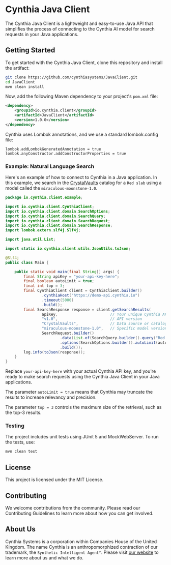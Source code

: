 # Cynthia Java Client

The Cynthia Java Client is a lightweight and easy-to-use Java API that simplifies the process of connecting to the Cynthia AI model for search requests in your Java applications.

## Getting Started

To get started with the Cynthia Java Client, clone this repository and install the artifact:

```bash
git clone https://github.com/cynthiasystems/JavaClient.git
cd JavaClient
mvn clean install
```
Now, add the following Maven dependency to your project's `pom.xml` file:
```xml
<dependency>
    <groupId>io.cynthia.client</groupId>
    <artifactId>JavaClient</artifactId>
    <version>1.0.0</version>
</dependency>
```
Cynthia uses Lombok annotations, and we use a standard lombok.config file:
```properties
lombok.addLombokGeneratedAnnotation = true
lombok.anyConstructor.addConstructorProperties = true
```
### Example: Natural Language Search
Here's an example of how to connect to Cynthia in a Java application. In this example,
we search in the [CrystalVaults](https://www.crystalvaults.com/) catalog for a `Red slab` using 
a model called the `miraculous-moonstone-1.0`.

```java
package io.cynthia.client.example;

import io.cynthia.client.CynthiaClient;
import io.cynthia.client.domain.SearchOptions;
import io.cynthia.client.domain.SearchQuery;
import io.cynthia.client.domain.SearchRequest;
import io.cynthia.client.domain.SearchResponse;
import lombok.extern.slf4j.Slf4j;

import java.util.List;

import static io.cynthia.client.utils.JsonUtils.toJson;

@Slf4j
public class Main {

    public static void main(final String[] args) {
        final String apiKey = "your-api-key-here";
        final boolean autoLimit = true;
        final int top = 3;
        final CynthiaClient client = CynthiaClient.builder()
                .cynthiaHost("https://demo-api.cynthia.io")
                .timeout(5000)
                .build();
        final SearchResponse response = client.getSearchResults(
                apiKey,                       // Your unique Cynthia API key
                "v1.0",                       // API version
                "CrystalVaults",              // Data source or catalog name
                "miraculous-moonstone-1.0",   // Specific model version for this data source
                SearchRequest.builder()
                        .data(List.of(SearchQuery.builder().query("Red slab").build()))
                        .options(SearchOptions.builder().autoLimit(autoLimit).top(top).build())
                        .build());
        log.info(toJson(response));
    }
}
```
Replace `your-api-key-here` with your actual Cynthia API key, and you're ready to make search requests using the Cynthia Java Client in your Java applications.

The parameter `autoLimit = true` means that Cynthia may truncate the results to increase relevancy and precision.

The parameter `top = 3` controls the maximum size of the retrieval, such as the top-3 results.

### Testing

The project includes unit tests using JUnit 5 and MockWebServer. To run the tests, use:

```bash
mvn clean test
```

## License
This project is licensed under the MIT License.

## Contributing
We welcome contributions from the community. Please read our Contributing Guidelines to learn more about how you can get involved.

## About Us
Cynthia Systems is a corporation within Companies House of the United Kingdom. The name Cynthia is an anthropomorphized contraction
of our trademark, the `Synthetic Intelligent Agent™`. Please visit [our website](https://cynthiasystems.com/) to
learn more about us and what we do.